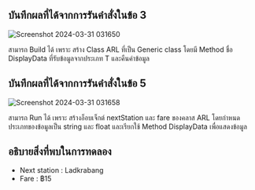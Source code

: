 ## บันทึกผลที่ได้จากการรันคำสั่งในข้อ 3

![Screenshot 2024-03-31 031650](https://github.com/ironmanwin1/03376836-OOP-2566-Lab-14/assets/144198724/cf8b6af5-75c4-4df2-bb8d-d28e79be92b2)


สามารถ Build ได้ เพราะ สร้าง Class ARL ที่เป็น Generic class โดยมี Method ชื่อ DisplayData ที่รับข้อมูลจากประเภท T และคืนค่าข้อมูล

## บันทึกผลที่ได้จากการรันคำสั่งในข้อ 5

![Screenshot 2024-03-31 031658](https://github.com/ironmanwin1/03376836-OOP-2566-Lab-14/assets/144198724/86b714b1-92be-405b-aa3c-34a721aa4a67)


สามารถ Run ได้ เพราะ สร้างอ็อบเจ็กต์ nextStation และ fare ของคลาส ARL โดยกำหนดประเภทของข้อมูลเป็น string และ float และเรียกใช้ Method DisplayData เพื่อแสดงข้อมูล

## อธิบายสิ่งที่พบในการทดลอง

- Next station : Ladkrabang   
- Fare         : ฿15

